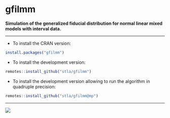 # gfilmm

**Simulation of the generalized fiducial distribution for normal linear mixed 
models with interval data.**

___

- To install the CRAN version:

```r
install.packages("gfilmm")
```

- To install the development version:

```r
remotes::install_github("stla/gfilmm")
```

- To install the development version allowing to run the algorithm in 
quadruple precision:

```r
remotes::install_github("stla/gfilmm@mp")
```

___

![](https://raw.githubusercontent.com/stla/gfilmm/master/vignettes/intervals_within_6x3.png)
